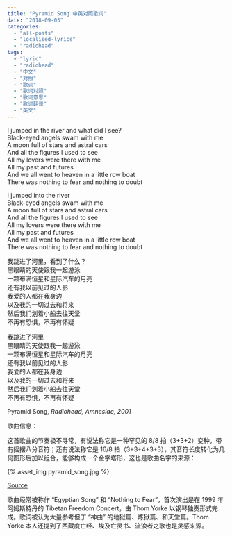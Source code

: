 ```yaml
---
title: "Pyramid Song 中英对照歌词"
date: "2018-09-03"
categories: 
  - "all-posts"
  - "localised-lyrics"
  - "radiohead"
tags: 
  - "lyric"
  - "radiohead"
  - "中文"
  - "对照"
  - "歌词"
  - "歌词对照"
  - "歌词意思"
  - "歌词翻译"
  - "英文"
---
```


I jumped in the river and what did I see?  
Black-eyed angels swam with me  
A moon full of stars and astral cars  
And all the figures I used to see  
All my lovers were there with me  
All my past and futures  
And we all went to heaven in a little row boat  
There was nothing to fear and nothing to doubt

I jumped into the river  
Black-eyed angels swam with me  
A moon full of stars and astral cars  
And all the figures I used to see  
All my lovers were there with me  
All my past and futures  
And we all went to heaven in a little row boat  
There was nothing to fear and nothing to doubt  

我跳进了河里，看到了什么？  
黑眼睛的天使跟我一起游泳  
一颗布满恒星和星际汽车的月亮  
还有我以前见过的人影  
我爱的人都在我身边  
以及我的一切过去和将来  
然后我们划着小船去往天堂  
不再有恐惧，不再有怀疑

我跳进了河里  
黑眼睛的天使跟我一起游泳  
一颗布满恒星和星际汽车的月亮  
还有我以前见过的人影  
我爱的人都在我身边  
以及我的一切过去和将来  
然后我们划着小船去往天堂  
不再有恐惧，不再有怀疑  

Pyramid Song, *Radiohead, Amnesiac, 2001*

歌曲信息：

这首歌曲的节奏极不寻常，有说法称它是一种罕见的 8/8 拍（3+3+2）变种，带有摇摆八分音符；还有说法称它是 16/8 拍（3+3+4+3+3），其音符长度转化为几何图形后加以组合，能够构成一个金字塔形，这也是歌曲名字的来源：

{% asset_img pyramid_song.jpg %}

[Source](https://www.reddit.com/r/radiohead/comments/1himem/what_time_signature_is_the_pyramid_song_actually/cauqv20)

歌曲经常被称作 “Egyptian Song” 和 “Nothing to Fear”，首次演出是在 1999 年阿姆斯特丹的 Tibetan Freedom Concert，由 Thom Yorke 以钢琴独奏形式完成。歌词被认为大量参考但丁 “神曲” 的地狱篇、炼狱篇、和天堂篇。Thom Yorke 本人还提到了西藏度亡经、埃及亡灵书、流浪者之歌也是灵感来源。
